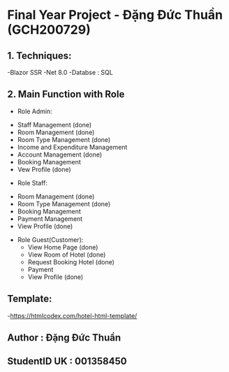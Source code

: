 # Final Year Project - Đặng Đức Thuần (GCH200729)
## 1. Techniques:
-Blazor SSR
-Net 8.0
-Databse : SQL
## 2. Main Function with Role
- Role Admin:
 + Staff Management (done)
 + Room Management (done)
 + Room Type Management (done)
 + Income and Expenditure Management
 + Account Management (done)
 + Booking Management
 + Vew Profile (done)
- Role Staff:
 + Room Management (done)
 + Room Type Management (done)
 + Booking Management
 + Payment Management
 + View Profile (done)
- Role Guest(Customer):
  + View Home Page (done)
  + View Room of Hotel (done)
  + Request Booking Hotel (done)
  + Payment
  + View Profile (done)
## Template: 
-https://htmlcodex.com/hotel-html-template/
## Author : Đặng Đức Thuần 
## StudentID UK : 001358450
